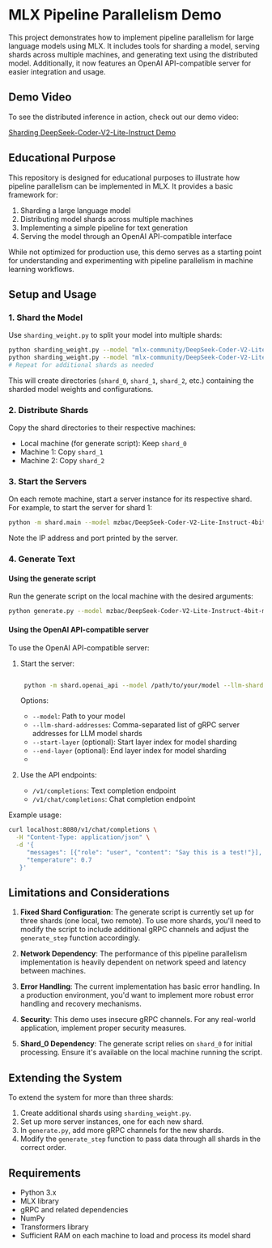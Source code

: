 # MLX Pipeline Parallelism Demo

This project demonstrates how to implement pipeline parallelism for large language models using MLX. It includes tools for sharding a model, serving shards across multiple machines, and generating text using the distributed model. Additionally, it now features an OpenAI API-compatible server for easier integration and usage.

## Demo Video

To see the distributed inference in action, check out our demo video:

[Sharding DeepSeek-Coder-V2-Lite-Instruct Demo](https://www.youtube.com/watch?v=saOboSfP76o)

## Educational Purpose

This repository is designed for educational purposes to illustrate how pipeline parallelism can be implemented in MLX. It provides a basic framework for:

1. Sharding a large language model
2. Distributing model shards across multiple machines
3. Implementing a simple pipeline for text generation
4. Serving the model through an OpenAI API-compatible interface

While not optimized for production use, this demo serves as a starting point for understanding and experimenting with pipeline parallelism in machine learning workflows.

## Setup and Usage

### 1. Shard the Model

Use `sharding_weight.py` to split your model into multiple shards:

```bash
python sharding_weight.py --model "mlx-community/DeepSeek-Coder-V2-Lite-Instruct-4bit-mlx" --output_dir shard_0 --start_layer 0 --end_layer 14 --total_layers 27
python sharding_weight.py --model "mlx-community/DeepSeek-Coder-V2-Lite-Instruct-4bit-mlx" --output_dir shard_1 --start_layer 14 --end_layer 27 --total_layers 27
# Repeat for additional shards as needed
```

This will create directories (`shard_0`, `shard_1`, `shard_2`, etc.) containing the sharded model weights and configurations.

### 2. Distribute Shards

Copy the shard directories to their respective machines:

- Local machine (for generate script): Keep `shard_0`
- Machine 1: Copy `shard_1`
- Machine 2: Copy `shard_2`

### 3. Start the Servers

On each remote machine, start a server instance for its respective shard. For example, to start the server for shard 1:

```bash
python -m shard.main --model mzbac/DeepSeek-Coder-V2-Lite-Instruct-4bit-mlx-shard-1
```

Note the IP address and port printed by the server.

### 4. Generate Text

#### Using the generate script

Run the generate script on the local machine with the desired arguments:

```bash
python generate.py --model mzbac/DeepSeek-Coder-V2-Lite-Instruct-4bit-mlx-shard-0 --server_address <remote_ip>:<port> --prompt "Your prompt here" --max_tokens 512
```

#### Using the OpenAI API-compatible server

To use the OpenAI API-compatible server:

1. Start the server:

   ```bash

    python -m shard.openai_api --model /path/to/your/model --llm-shard-addresses localhost:50051,<remote_ip1>:<port1>,<remote_ip2>:<port2> [--start-layer START_LAYER] [--end-layer END_LAYER]

   ```

   Options:
   - `--model`: Path to your model
   - `--llm-shard-addresses`: Comma-separated list of gRPC server addresses for LLM model shards
   - `--start-layer` (optional): Start layer index for model sharding
   - `--end-layer` (optional): End layer index for model sharding
   -
2. Use the API endpoints:
   - `/v1/completions`: Text completion endpoint
   - `/v1/chat/completions`: Chat completion endpoint

Example usage:

```bash
curl localhost:8080/v1/chat/completions \
  -H "Content-Type: application/json" \
  -d '{
     "messages": [{"role": "user", "content": "Say this is a test!"}],
     "temperature": 0.7
   }'
```

## Limitations and Considerations

1. **Fixed Shard Configuration**: The generate script is currently set up for three shards (one local, two remote). To use more shards, you'll need to modify the script to include additional gRPC channels and adjust the `generate_step` function accordingly.

2. **Network Dependency**: The performance of this pipeline parallelism implementation is heavily dependent on network speed and latency between machines.

3. **Error Handling**: The current implementation has basic error handling. In a production environment, you'd want to implement more robust error handling and recovery mechanisms.

4. **Security**: This demo uses insecure gRPC channels. For any real-world application, implement proper security measures.

5. **Shard_0 Dependency**: The generate script relies on `shard_0` for initial processing. Ensure it's available on the local machine running the script.

## Extending the System

To extend the system for more than three shards:

1. Create additional shards using `sharding_weight.py`.
2. Set up more server instances, one for each new shard.
3. In `generate.py`, add more gRPC channels for the new shards.
4. Modify the `generate_step` function to pass data through all shards in the correct order.

## Requirements

- Python 3.x
- MLX library
- gRPC and related dependencies
- NumPy
- Transformers library
- Sufficient RAM on each machine to load and process its model shard
